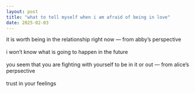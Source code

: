 ```yaml
---
layout: post
title: "what to tell myself when i am afraid of being in love"
date: 2025-02-03
---
```


it is worth being in the relationship right now — from abby’s perspective
<br /><br />i won’t know what is going to happen in the future
<br /><br />you seem that you are fighting with yourself to be in it or out — from alice’s perpsective
<br /><br />trust in your feelings
